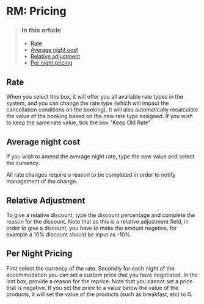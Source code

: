 # RM: Pricing

> ### In this article
>
> * [Rate](rm-pricing.md#rate)
> * [Average night cost](rm-pricing.md#average-night-cost)
> * [Relative adjustment](rm-pricing.md#relative-adjustment)
> * [Per night pricing](rm-pricing.md#per-night-pricing)

## Rate

When you select this box, it will offer you all available rate types in the system, and you can change the rate type \(which will impact the cancellation conditions on the booking\). It will also automatically recalculate the value of the booking based on the new rate type assigned. If you wish to keep the same rate value, tick the box "Keep Old Rate"

## Average night cost

If you wish to amend the average night rate, type the new value and select the currency.

All rate changes require a reason to be completed in order to notify management of the change.

## Relative Adjustment

To give a relative discount, type the discount percentage and complete the reason for the discount. Note that as this is a relative adjustment field, in order to give a discount, you have to make the amount negative, for example a 10% discount should be input as -10%.

## Per Night Pricing

First select the currency of the rate. Secondly for each night of the accommodation you can set a custom price that you have negotiated. In the last box, provide a reason for the reprice. Note that you cannot set a price that is negative. If you set the price to a value below the value of the products, it will set the value of the products \(such as breakfast, etc\) to 0.

